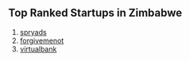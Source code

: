 ## Top Ranked Startups in Zimbabwe

1. [spryads](http://www.startupranking.com/spryads)
2. [forgivemenot](http://www.startupranking.com/forgivemenot-africa)
3. [virtualbank](http://www.startupranking.com/virtualbank)

